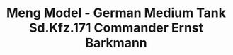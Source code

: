 ---
layout: product
title: "Meng Model - German Medium Tank Sd.Kfz.171 Commander Ernst Barkmann"
price: "9000" 
desc: "N/A"
img_path: "/assets/img/MM-ES-003.webp"
brand: "N/A"
available: false
special_offer: false
new: false
soon: false
cat: "010000"
subcat: "011000"
subsubcat: "0N/A"
sifra: "MM-ES-003"
popular: false
spec: false
---